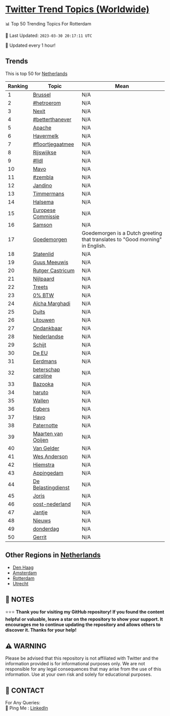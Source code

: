 [Twitter Trend Topics (Worldwide)](https://github.com/ErcinDedeoglu/Twitter-Trend-Topics)
==========


📊 Top 50 Trending Topics For Rotterdam

📆 Last Updated: `2023-03-30 20:17:11 UTC`

🔧 Updated every 1 hour!


## Trends

This is top 50 for [Netherlands](</Netherlands>)

| Ranking | Topic | Mean |
| ------- | ------------ | ------------ |
| 1 | [Brussel](http://twitter.com/search?q=Brussel) | N/A |
| 2 | [#hetroerom](http://twitter.com/search?q=%23hetroerom) | N/A |
| 3 | [Nexit](http://twitter.com/search?q=Nexit) | N/A |
| 4 | [#betterthanever](http://twitter.com/search?q=%23betterthanever) | N/A |
| 5 | [Apache](http://twitter.com/search?q=Apache) | N/A |
| 6 | [Havermelk](http://twitter.com/search?q=Havermelk) | N/A |
| 7 | [#floortjegaatmee](http://twitter.com/search?q=%23floortjegaatmee) | N/A |
| 8 | [Rijswijkse](http://twitter.com/search?q=Rijswijkse) | N/A |
| 9 | [#lldl](http://twitter.com/search?q=%23lldl) | N/A |
| 10 | [Mavo](http://twitter.com/search?q=Mavo) | N/A |
| 11 | [#zembla](http://twitter.com/search?q=%23zembla) | N/A |
| 12 | [Jandino](http://twitter.com/search?q=Jandino) | N/A |
| 13 | [Timmermans](http://twitter.com/search?q=Timmermans) | N/A |
| 14 | [Halsema](http://twitter.com/search?q=Halsema) | N/A |
| 15 | [Europese Commissie](http://twitter.com/search?q=Europese+Commissie) | N/A |
| 16 | [Samson](http://twitter.com/search?q=Samson) | N/A |
| 17 | [Goedemorgen](http://twitter.com/search?q=Goedemorgen) | Goedemorgen is a Dutch greeting that translates to "Good morning" in English. |
| 18 | [Statenlid](http://twitter.com/search?q=Statenlid) | N/A |
| 19 | [Guus Meeuwis](http://twitter.com/search?q=Guus+Meeuwis) | N/A |
| 20 | [Rutger Castricum](http://twitter.com/search?q=Rutger+Castricum) | N/A |
| 21 | [Nijlpaard](http://twitter.com/search?q=Nijlpaard) | N/A |
| 22 | [Treets](http://twitter.com/search?q=Treets) | N/A |
| 23 | [0% BTW](http://twitter.com/search?q=0%25+BTW) | N/A |
| 24 | [Aïcha Marghadi](http://twitter.com/search?q=A%c3%afcha+Marghadi) | N/A |
| 25 | [Duits](http://twitter.com/search?q=Duits) | N/A |
| 26 | [Litouwen](http://twitter.com/search?q=Litouwen) | N/A |
| 27 | [Ondankbaar](http://twitter.com/search?q=Ondankbaar) | N/A |
| 28 | [Nederlandse](http://twitter.com/search?q=Nederlandse) | N/A |
| 29 | [Schijt](http://twitter.com/search?q=Schijt) | N/A |
| 30 | [De EU](http://twitter.com/search?q=De+EU) | N/A |
| 31 | [Eerdmans](http://twitter.com/search?q=Eerdmans) | N/A |
| 32 | [beterschap caroline](http://twitter.com/search?q=beterschap+caroline) | N/A |
| 33 | [Bazooka](http://twitter.com/search?q=Bazooka) | N/A |
| 34 | [haruto](http://twitter.com/search?q=haruto) | N/A |
| 35 | [Wallen](http://twitter.com/search?q=Wallen) | N/A |
| 36 | [Egbers](http://twitter.com/search?q=Egbers) | N/A |
| 37 | [Havo](http://twitter.com/search?q=Havo) | N/A |
| 38 | [Paternotte](http://twitter.com/search?q=Paternotte) | N/A |
| 39 | [Maarten van Ooijen](http://twitter.com/search?q=Maarten+van+Ooijen) | N/A |
| 40 | [Van Gelder](http://twitter.com/search?q=Van+Gelder) | N/A |
| 41 | [Wes Anderson](http://twitter.com/search?q=Wes+Anderson) | N/A |
| 42 | [Hiemstra](http://twitter.com/search?q=Hiemstra) | N/A |
| 43 | [Appingedam](http://twitter.com/search?q=Appingedam) | N/A |
| 44 | [De Belastingdienst](http://twitter.com/search?q=De+Belastingdienst) | N/A |
| 45 | [Joris](http://twitter.com/search?q=Joris) | N/A |
| 46 | [oost-nederland](http://twitter.com/search?q=oost-nederland) | N/A |
| 47 | [Jantje](http://twitter.com/search?q=Jantje) | N/A |
| 48 | [Nieuws](http://twitter.com/search?q=Nieuws) | N/A |
| 49 | [donderdag](http://twitter.com/search?q=donderdag) | N/A |
| 50 | [Gerrit](http://twitter.com/search?q=Gerrit) | N/A |



## Other Regions in [Netherlands](</Netherlands>)

* [Den Haag](</Netherlands/Den Haag.md>)
* [Amsterdam](</Netherlands/Amsterdam.md>)
* [Rotterdam](</Netherlands/Rotterdam.md>)
* [Utrecht](</Netherlands/Utrecht.md>)



## 📝 NOTES

⭐⭐⭐ **Thank you for visiting my GitHub repository! If you found the content helpful or valuable, leave a star on the repository to show your support. It encourages me to continue updating the repository and allows others to discover it. Thanks for your help!**


## ⚠️ WARNING

Please be advised that this repository is not affiliated with Twitter and the information provided is for informational purposes only. We are not responsible for any legal consequences that may arise from the use of this information. Use at your own risk and solely for educational purposes.


## 📨 CONTACT

 For Any Queries:  
            🏓 Ping Me : [LinkedIn](https://www.linkedin.com/in/ercindedeoglu/)
